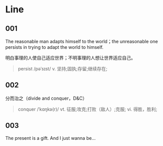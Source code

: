 # Line

## 001

The reasonable man adapts himself to the world；the unreasonable one persists in trying to adapt the world to himself.

明白事理的人使自己适应世界；不明事理的人想让世界适应自己。

> persist /pəˈsɪst/ v. 坚持;固执;存留;继续存在;

## 002

分而治之（divide and conquer，D&C）

> conquer /ˈkɑŋkə(r)/
> vt. 征服;攻克;打败（敌人）;克服;
> vi. 得胜，胜利;

## 003

The present is a gift. And I just wanna be…
